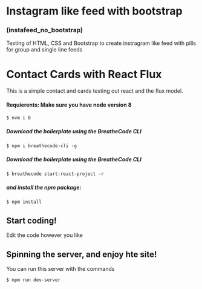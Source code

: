 
# Instagram like feed with bootstrap 
### (instafeed_no_bootstrap)
Testing of HTML, CSS and Bootstrap to create instragram like feed with pills for group and single line feeds

# Contact Cards with React Flux

This is a simple contact and cards testing out react and the flux model. 

#### Requierents: Make sure you have node version 8
```sh
$ nvm i 8
```

##### Download the boilerplate using the BreatheCode CLI
```
$ npm i breathecode-cli -g
```

##### Download the boilerplate using the BreatheCode CLI
```
$ breathecode start:react-project -r
```
##### and install the npm package:
```
$ npm install
```

## Start coding! 

Edit the code however you like

## Spinning the server, and enjoy hte site! 

You can run this server with the commands 
```sh
$ npm run dev-server
```

